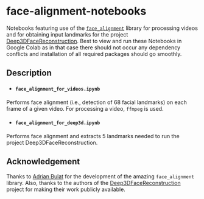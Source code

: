 # face-alignment-notebooks

Notebooks featuring use of the [`face_alignment`][1]  library for processing videos and for obtaining input landmarks for the project [Deep3DFaceReconstruction][2]. Best to view and run these Notebooks in Google Colab as in that case there should not occur any dependency conflicts and installation of all required packages should go smoothly. 

## Description

* #### `face_alignment_for_videos.ipynb`
Performs face alignment (i.e., detection of 68 facial landmarks) on each frame of a given video. For processing a video, `ffmpeg` is used.

* #### `face_alignment_for_deep3d.ipynb`
Performs face alignment and extracts 5 landmarks needed to run the project Deep3DFaceReconstruction.

## Acknowledgement

Thanks to [Adrian Bulat][3] for the development of the amazing `face_alignment` library. Also, thanks to the authors of the [Deep3DFaceReconstruction][2] project for making their work publicly available.

[1]: https://github.com/1adrianb/face-alignment
[2]: https://github.com/microsoft/Deep3DFaceReconstruction
[3]: https://github.com/1adrianb
